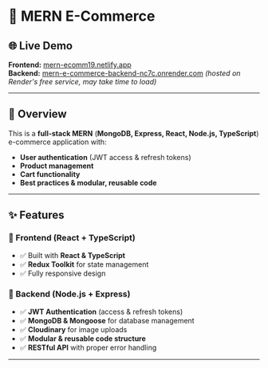 # 🚀 MERN E-Commerce  

## 🌐 Live Demo  
**Frontend:** [mern-ecomm19.netlify.app](https://mern-ecomm19.netlify.app)  
**Backend:** [mern-e-commerce-backend-nc7c.onrender.com](https://mern-e-commerce-backend-nc7c.onrender.com) _(hosted on Render's free service, may take time to load)_  

---

## 📌 Overview  
This is a **full-stack MERN** (**MongoDB, Express, React, Node.js, TypeScript**) e-commerce application with:  
- **User authentication** (JWT access & refresh tokens)  
- **Product management**  
- **Cart functionality**  
- **Best practices & modular, reusable code**  

---

## ✨ Features  

### 🔹 Frontend (React + TypeScript)  
- ✅ Built with **React & TypeScript**  
- ✅ **Redux Toolkit** for state management  
- ✅ Fully responsive design  

### 🔹 Backend (Node.js + Express)  
- ✅ **JWT Authentication** (access & refresh tokens)  
- ✅ **MongoDB & Mongoose** for database management  
- ✅ **Cloudinary** for image uploads  
- ✅ **Modular & reusable code structure**  
- ✅ **RESTful API** with proper error handling  

---
